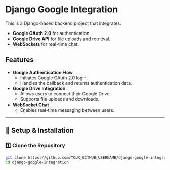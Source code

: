 # Django Google Integration

This is a Django-based backend project that integrates:
- **Google OAuth 2.0** for authentication.
- **Google Drive API** for file uploads and retrieval.
- **WebSockets** for real-time chat.

## Features
- **Google Authentication Flow**
  - Initiates Google OAuth 2.0 login.
  - Handles the callback and returns authentication data.
- **Google Drive Integration**
  - Allows users to connect their Google Drive.
  - Supports file uploads and downloads.
- **WebSocket Chat**
  - Enables real-time messaging between users.

---

## 🔧 Setup & Installation

### 1️⃣ Clone the Repository
```sh
git clone https://github.com/YOUR_GITHUB_USERNAME/django-google-integration.git
cd django-google-integration

